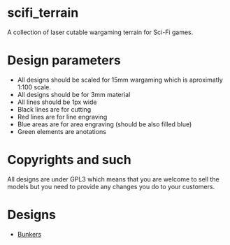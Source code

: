 # scifi_terrain
A collection of laser cutable wargaming terrain for Sci-Fi games. 

# Design parameters
* All designs should be scaled for 15mm wargaming which is aproximatly 1:100 scale.
* All designs should be for 3mm material
* All lines should be 1px wide
* Black lines are for cutting
* Red lines are for line engraving
* Blue areas are for area engraving (should be also filled blue)
* Green elements are anotations

# Copyrights and such
All designs are under GPL3 which means that you are welcome to sell the models but you
need to provide any changes you do to your customers.

# Designs
* [Bunkers](bunkers/README.md)